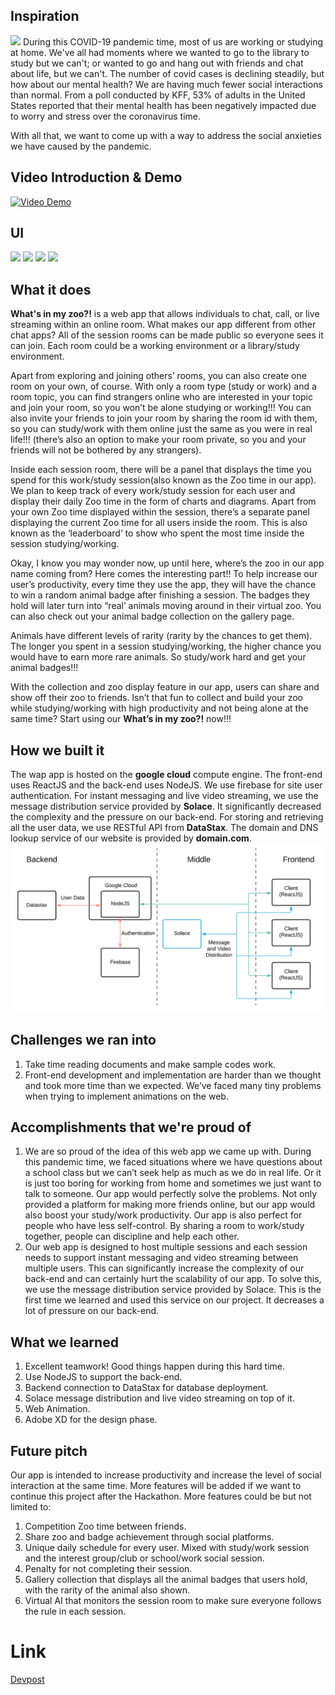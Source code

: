 ## Inspiration
<img src="https://challengepost-s3-challengepost.netdna-ssl.com/photos/production/software_photos/001/386/123/datas/original.png" height="200"/>
During this COVID-19 pandemic time, most of us are working or studying at home. We've all had moments where we wanted to go to the library to study but we can't; or wanted to go and hang out with friends and chat about life, but we can't. The number of covid cases is declining steadily, but how about our mental health? We are having much fewer social interactions than normal. From a poll conducted by KFF, 53% of adults in the United States reported that their mental health has been negatively impacted due to worry and stress over the coronavirus time. 

With all that, we want to come up with a way to address the social anxieties we have caused by the pandemic.

## Video Introduction & Demo
[![Video Demo](http://img.youtube.com/vi/bjh7DhCyrmI/0.jpg)](http://www.youtube.com/watch?v=bjh7DhCyrmI "WhatsInMyZoo - UottaHacks Project")

## UI
<p float="left">
  <img src="https://challengepost-s3-challengepost.netdna-ssl.com/photos/production/software_photos/001/385/670/datas/gallery.jpg" height="240"/>
  <img src="https://challengepost-s3-challengepost.netdna-ssl.com/photos/production/software_photos/001/386/105/datas/gallery.jpg" height="240"/>
  <img src="https://challengepost-s3-challengepost.netdna-ssl.com/photos/production/software_photos/001/386/085/datas/gallery.jpg" height="240"/>
  <img src="https://challengepost-s3-challengepost.netdna-ssl.com/photos/production/software_photos/001/386/093/datas/gallery.jpg" height="240"/>
</p>

## What it does
**What's in my zoo?!** is a web app that allows individuals to chat, call, or live streaming within an online room. What makes our app different from other chat apps? All of the session rooms can be made public so everyone sees it can join. Each room could be a working environment or a library/study environment. 

Apart from exploring and joining others’ rooms, you can also create one room on your own, of course. With only a room type (study or work) and a room topic, you can find strangers online who are interested in your topic and join your room, so you won’t be alone studying or working!!! You can also invite your friends to join your room by sharing the room id with them, so you can study/work with them online just the same as you were in real life!!! (there’s also an option to make your room private, so you and your friends will not be bothered by any strangers). 

Inside each session room, there will be a panel that displays the time you spend for this work/study session(also known as the Zoo time in our app). We plan to keep track of every work/study session for each user and display their daily Zoo time in the form of charts and diagrams. Apart from your own Zoo time displayed within the session, there’s a separate panel displaying the current Zoo time for all users inside the room. This is also known as the ‘leaderboard’ to show who spent the most time inside the session studying/working.

Okay, I know you may wonder now, up until here, where’s the zoo in our app name coming from? Here comes the interesting part!! To help increase our user’s productivity, every time they use the app, they will have the chance to win a random animal badge after finishing a session. The badges they hold will later turn into “real’ animals moving around in their virtual zoo. You can also check out your animal badge collection on the gallery page. 

Animals have different levels of rarity (rarity by the chances to get them). The longer you spent in a session studying/working, the higher chance you would have to earn more rare animals. So study/work hard and get your animal badges!!! 

With the collection and zoo display feature in our app, users can share and show off their zoo to friends. Isn’t that fun to collect and build your zoo while studying/working with high productivity and not being alone at the same time? Start using our **What’s in my zoo?!** now!!!

## How we built it
The wap app is hosted on the **google cloud** compute engine. The front-end uses ReactJS and the back-end uses NodeJS. We use firebase for site user authentication. For instant messaging and live video streaming, we use the message distribution service provided by **Solace**. It significantly decreased the complexity and the pressure on our back-end. For storing and retrieving all the user data, we use RESTful API from **DataStax**. The domain and DNS lookup service of our website is provided by **domain.com**.
![Block Diagram of The Project](https://raw.githubusercontent.com/Louis-He/whatsinmyzoo/main/whatisinmyzoo.png)
## Challenges we ran into
1. Take time reading documents and make sample codes work.
2. Front-end development and implementation are harder than we thought and took more time than we expected. We’ve faced many tiny problems when trying to implement animations on the web.

## Accomplishments that we're proud of
1. We are so proud of the idea of this web app we came up with. During this pandemic time, we faced situations where we have questions about a school class but we can’t seek help as much as we do in real life. Or it is just too boring for working from home and sometimes we just want to talk to someone. Our app would perfectly solve the problems. Not only provided a platform for making more friends online, but our app would also boost your study/work productivity. Our app is also perfect for people who have less self-control. By sharing a room to work/study together, people can discipline and help each other.
2. Our web app is designed to host multiple sessions and each session needs to support instant messaging and video streaming between multiple users. This can significantly increase the complexity of our back-end and can certainly hurt the scalability of our app. To solve this, we use the message distribution service provided by Solace. This is the first time we learned and used this service on our project. It decreases a lot of pressure on our back-end.

## What we learned
1. Excellent teamwork! Good things happen during this hard time.
2. Use NodeJS to support the back-end. 
3. Backend connection to DataStax for database deployment.
4. Solace message distribution and live video streaming on top of it.
5. Web Animation.
6. Adobe XD for the design phase.

## Future pitch
Our app is intended to increase productivity and increase the level of social interaction at the same time. More features will be added if we want to continue this project after the Hackathon. More features could be but not limited to:
1. Competition Zoo time between friends.
2. Share zoo and badge achievement through social platforms.
3. Unique daily schedule for every user. Mixed with study/work session and the interest group/club or school/work social session.
4. Penalty for not completing their session.
5. Gallery collection that displays all the animal badges that users hold, with the rarity of the animal also shown.
6. Virtual AI that monitors the session room to make sure everyone follows the rule in each session.

# Link
[Devpost](https://devpost.com/software/what-s-in-my-zoo) 
